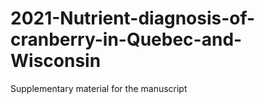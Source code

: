 # 2021-Nutrient-diagnosis-of-cranberry-in-Quebec-and-Wisconsin
Supplementary material for the manuscript
